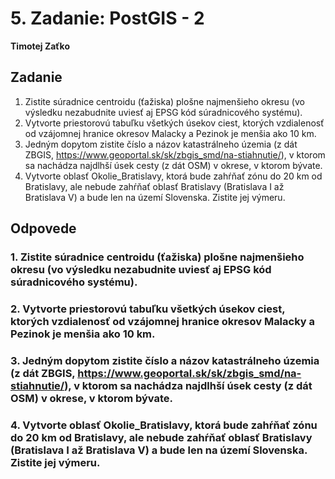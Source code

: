 # 5. Zadanie: PostGIS - 2

**Timotej Zaťko**

## Zadanie

1. Zistite súradnice centroidu (ťažiska) plošne najmenšieho okresu (vo výsledku nezabudnite uviesť aj EPSG kód súradnicového systému).
2. Vytvorte priestorovú tabuľku všetkých úsekov ciest, ktorých vzdialenosť od vzájomnej hranice okresov Malacky a Pezinok je menšia ako 10 km.
3. Jedným dopytom zistite číslo a názov katastrálneho územia (z dát ZBGIS, https://www.geoportal.sk/sk/zbgis_smd/na-stiahnutie/), v ktorom sa nachádza najdlhší úsek cesty (z dát OSM) v okrese, v ktorom bývate.
4. Vytvorte oblasť Okolie_Bratislavy, ktorá bude zahŕňať zónu do 20 km od Bratislavy, ale nebude zahŕňať oblasť Bratislavy (Bratislava I až Bratislava V) a bude len na území Slovenska. Zistite jej výmeru.

## Odpovede

### 1. Zistite súradnice centroidu (ťažiska) plošne najmenšieho okresu (vo výsledku nezabudnite uviesť aj EPSG kód súradnicového systému).


### 2. Vytvorte priestorovú tabuľku všetkých úsekov ciest, ktorých vzdialenosť od vzájomnej hranice okresov Malacky a Pezinok je menšia ako 10 km.


### 3. Jedným dopytom zistite číslo a názov katastrálneho územia (z dát ZBGIS, https://www.geoportal.sk/sk/zbgis_smd/na-stiahnutie/), v ktorom sa nachádza najdlhší úsek cesty (z dát OSM) v okrese, v ktorom bývate.


### 4. Vytvorte oblasť Okolie_Bratislavy, ktorá bude zahŕňať zónu do 20 km od Bratislavy, ale nebude zahŕňať oblasť Bratislavy (Bratislava I až Bratislava V) a bude len na území Slovenska. Zistite jej výmeru.


